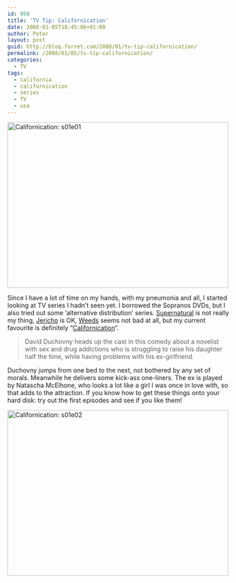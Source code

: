 ```yaml
---
id: 958
title: 'TV Tip: Californication'
date: 2008-01-05T18:45:06+01:00
author: Peter
layout: post
guid: http://blog.forret.com/2008/01/tv-tip-californication/
permalink: /2008/01/05/tv-tip-californication/
categories:
  - TV
tags:
  - california
  - californication
  - series
  - TV
  - usa
---
```

[<img  width="500" src="http://farm3.static.flickr.com/2365/2169372800_2084dd3696.jpg" alt="Californication: s01e01" height="375" />](http://www.flickr.com/photos/pforret/2169372800/ "Californication: s01e01 by PeterForret, on Flickr")

Since I have a lot of time on my hands, with my pneumonia and all, I started looking at TV series I hadn&#8217;t seen yet. I borrowed the Sopranos DVDs, but I also tried out some &#8216;alternative distribution&#8217; series. [Supernatural](http://www.tv.com/supernatural/show/30144/summary.html) is not really my thing, [Jericho](http://www.tv.com/jericho-2006/show/58068/summary.html) is OK, [Weeds](http://www.tv.com/weeds/show/28829/summary.html) seems not bad at all, but my current favourite is definitely &#8220;[Californication](http://www.tv.com/californication/show/68749/summary.html)&#8220;.

> David Duchovny heads up the cast in this comedy about a novelist with sex and drug addictions who is struggling to raise his daughter half the time, while having problems with his ex-girlfriend.

<!--more-->Duchovny jumps from one bed to the next, not bothered by any set of morals. Meanwhile he delivers some kick-ass one-liners. The ex is played by Natascha McElhone, who looks a lot like a girl I was once in love with, so that adds to the attraction. If you know how to get these things onto your hard disk: try out the first episodes and see if you like them!

[<img  width="500" src="http://farm3.static.flickr.com/2268/2168581591_93a9d7edaf.jpg" alt="Californication: s01e02" height="375" />](http://www.flickr.com/photos/pforret/2168581591/ "Californication: s01e02 by PeterForret, on Flickr")